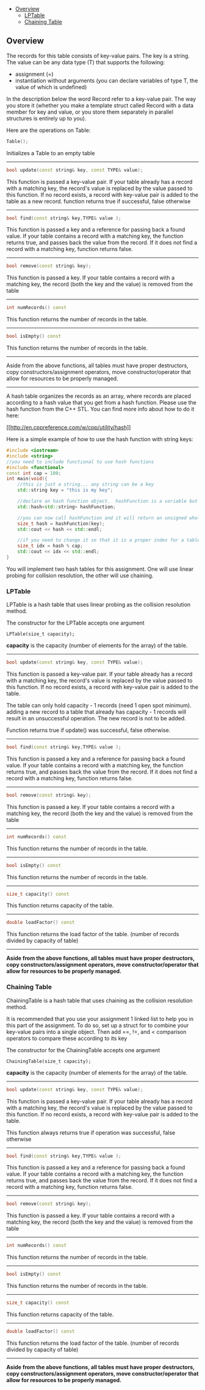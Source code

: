 <!-- vim-markdown-toc GFM -->

-  [Overview](#overview)
   -  [LPTable](#lptable)
   -  [Chaining Table](#chaining-table)

<!-- vim-markdown-toc -->

## Overview

The records for this table consists of key-value pairs. The key is a string. The value can be any data type (T) that supports the following:

-  assignment (=)
-  instantiation without arguments (you can declare variables of type T, the value of which is undefined)

In the description below the word Record refer to a key-value pair. The way you store it (whether you make a template struct called Record with a data member for key and value, or you store them separately in parallel structures is entirely up to you).

Here are the operations on Table:

```c++
Table();
```

Initializes a Table to an empty table

---

```c++
bool update(const string& key, const TYPE& value);
```

This function is passed a key-value pair. If your table already has a record with a matching key, the record's value is replaced by the value passed to this function. If no record exists, a record with key-value pair is added to the table as a new record. function returns true if successful, false otherwise

---

```c++
bool find(const string& key,TYPE& value );
```

This function is passed a key and a reference for passing back a found value. If your table contains a record with a matching key, the function returns true, and passes back the value from the record. If it does not find a record with a matching key, function returns false.

---

```c++
bool remove(const string& key);
```

This function is passed a key. If your table contains a record with a matching key, the record (both the key and the value) is removed from the table

---

```c++
int numRecords() const
```

This function returns the number of records in the table.

---

```c++
bool isEmpty() const
```

This function returns the number of records in the table.

---

Aside from the above functions, all tables must have proper destructors, copy constructors/assignment operators, move constructor/operator that allow for resources to be properly managed.

---

A hash table organizes the records as an array, where records are placed
according to a hash value that you get from a hash function. Please use the
hash function from the C++ STL. You can find more info about how to do it here:

[[http://en.cppreference.com/w/cpp/utility/hash]]

Here is a simple example of how to use the hash function with string keys:

```cpp
#include <iostream>
#include <string>
//you need to include functional to use hash functions
#include <functional>
const int cap = 100;
int main(void){
    //this is just a string... any string can be a key
    std::string key = "this is my key";

    //declare an hash function object.  hashFunction is a variable but it is also a function
    std::hash<std::string> hashFunction;

    //you can now call hashFunction and it will return an unsigned whole number
    size_t hash = hashFunction(key);
    std::cout << hash << std::endl;

    //if you need to change it so that it is a proper index for a table with capacity of cap
    size_t idx = hash % cap;
    std::cout << idx << std::endl;
}
```

You will implement two hash tables for this assignment. One will use linear
probing for collision resolution, the other will use chaining.

### LPTable

LPTable is a hash table that uses linear probing as the collision resolution method.

The constructor for the LPTable accepts one argument

```
LPTable(size_t capacity);
```

**capacity** is the capacity (number of elements for the array) of the table.

---

```c++
bool update(const string& key, const TYPE& value);
```

This function is passed a key-value pair. If your table already has a record with a matching key, the record's value is replaced by the value passed to this function. If no record exists, a record with key-value pair is added to the table.

The table can only hold capacity - 1 records (need 1 open spot minimum). adding a new record to a table that already has capacity - 1 records will result in an unsuccessful operation. The new record is not to be added.

Function returns true if update() was successful, false otherwise.

---

```c++
bool find(const string& key,TYPE& value );
```

This function is passed a key and a reference for passing back a found value. If your table contains a record with a matching key, the function returns true, and passes back the value from the record. If it does not find a record with a matching key, function returns false.

---

```c++
bool remove(const string& key);
```

This function is passed a key. If your table contains a record with a matching key, the record (both the key and the value) is removed from the table

---

```c++
int numRecords() const
```

This function returns the number of records in the table.

---

```c++
bool isEmpty() const
```

This function returns the number of records in the table.

---

```c++
size_t capacity() const
```

This function returns capacity of the table.

---

```c++
double loadFactor() const
```

This function returns the load factor of the table. (number of records divided by capacity of table)

---

**Aside from the above functions, all tables must have proper destructors, copy constructors/assignment operators, move constructor/operator that allow for resources to be properly managed.**

### Chaining Table

ChainingTable is a hash table that uses chaining as the collision resolution method.

It is recommended that you use your assignment 1 linked list to help you in this part of the assignment. To do so, set up a struct for to combine your key-value pairs into a single object. Then add ==, !=, and < comparison operators to compare these according to its key

The constructor for the ChainingTable accepts one argument

```
ChainingTable(size_t capacity);
```

**capacity** is the capacity (number of elements for the array) of the table.

---

```c++
bool update(const string& key, const TYPE& value);
```

This function is passed a key-value pair. If your table already has a record with a matching key, the record's value is replaced by the value passed to this function. If no record exists, a record with key-value pair is added to the table.

This function always returns true if operation was successful, false otherwise

---

```c++
bool find(const string& key,TYPE& value );
```

This function is passed a key and a reference for passing back a found value. If your table contains a record with a matching key, the function returns true, and passes back the value from the record. If it does not find a record with a matching key, function returns false.

---

```c++
bool remove(const string& key);
```

This function is passed a key. If your table contains a record with a matching key, the record (both the key and the value) is removed from the table

---

```c++
int numRecords() const
```

This function returns the number of records in the table.

---

```c++
bool isEmpty() const
```

This function returns the number of records in the table.

---

```c++
size_t capacity() const
```

This function returns capacity of the table.

---

```c++
double loadFactor() const
```

This function returns the load factor of the table. (number of records divided by capacity of table)

---

**Aside from the above functions, all tables must have proper destructors, copy constructors/assignment operators, move constructor/operator that allow for resources to be properly managed.**
